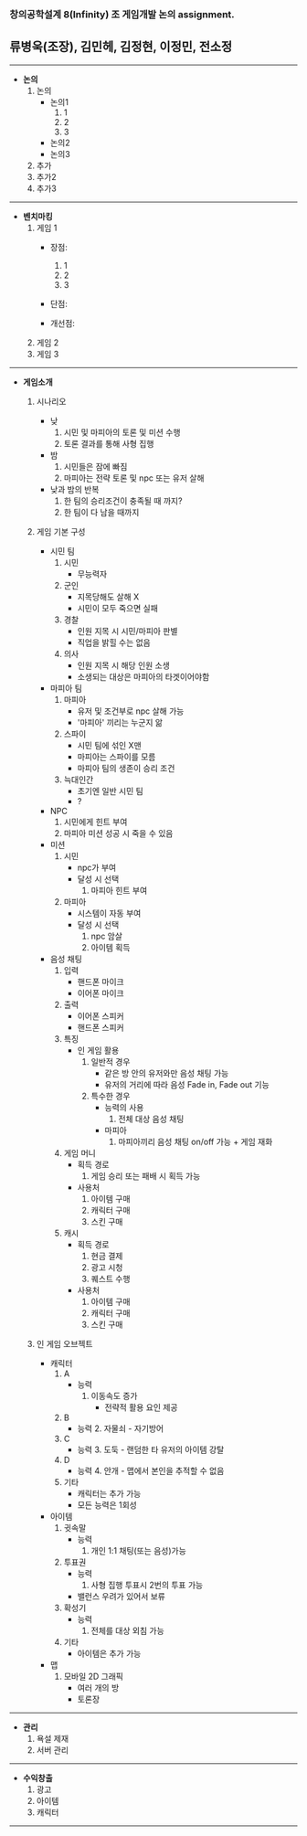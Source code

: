 ### 창의공학설계 8(Infinity) 조 게임개발 논의 assignment.

## 류병욱(조장), 김민헤, 김정현, 이정민, 전소정
---
+ **논의**
    1. 논의
        -   논의1
            1. 1
            2. 2
            3. 3
        -   논의2
        -   논의3
    2. 추가
    3. 추가2
    4. 추가3


---
+ **벤치마킹**
  1. 게임 1
        + 장점:
            1. 1
            2. 2
            3. 3
   
        + 단점:

        + 개선점:
  2. 게임 2
  3. 게임 3


---
+ **게임소개**
  1. 시나리오
        + 낮
            1. 시민 및 마피아의 토론 및 미션 수행
            2. 토론 결과를 통해 사형 집행
        + 밤
            1. 시민들은 잠에 빠짐
            2. 마피아는 전략 토론 및 npc 또는 유저 살해
        + 낮과 밤의 반복
            1. 한 팀의 승리조건이 충족될 때 까지?
            2. 한 팀이 다 남을 때까지
  2. 게임 기본 구성
        + 시민 팀
            1. 시민
                - 무능력자
            2. 군인
                - 지목당해도 살해 X
                - 시민이 모두 죽으면 실패
            3. 경찰
                - 인원 지목 시 시민/마피아 판별
                - 직업을 밝힐 수는 없음
            4. 의사
                - 인원 지목 시 해당 인원 소생
                - 소생되는 대상은 마피아의 타겟이어야함
        + 마피아 팀
            1. 마피아
                - 유저 및 조건부로 npc 살해 가능
                - '마피아' 끼리는 누군지 앎
            2. 스파이
                - 시민 팀에 섞인 X맨
                - 마피아는 스파이를 모름
                - 마피아 팀의 생존이 승리 조건
            3. 늑대인간
                - 초기엔 일반 시민 팀
                - ?
        + NPC
            1. 시민에게 힌트 부여
            2. 마피아 미션 성공 시 죽을 수 있음
        + 미션
            1. 시민
                - npc가 부여
                - 달성 시 선택
                    1. 마피아  힌트 부여
            2. 마피아
                - 시스템이 자동 부여
                - 달성 시 선택 
                    1. npc 암살
                    2. 아이템 획득
        + 음성 채팅
            1. 입력
                - 핸드폰 마이크
                - 이어폰 마이크
            2. 출력
                - 이어폰 스피커
                - 핸드폰 스피커
            3. 특징
                - 인 게임 활용
                    1. 일반적 경우
                        - 같은 방 안의 유저와만 음성 채팅 가능
                        - 유저의 거리에 따라 음성 Fade in, Fade out 기능
                    2. 특수한 경우
                        - 능력의 사용
                            1. 전체 대상 음성 채팅
                        - 마피아
                            1. 마피아끼리 음성 채팅 on/off 가능
         + 게임 재화
            1. 게임 머니
                - 획득 경로
                    1. 게임 승리 또는 패배 시 획득 가능
                - 사용처
                    1. 아이템 구매
                    2. 캐릭터 구매
                    3. 스킨 구매
            2. 캐시
                - 획득 경로
                    1. 현금 결제
                    2. 광고 시청
                    3. 퀘스트 수행
                - 사용처
                    1. 아이템 구매
                    2. 캐릭터 구매
                    3. 스킨 구매
                            
  3. 인 게임 오브젝트
        + 캐릭터
            1. A
                - 능력
                    1. 이동속도 증가
                        - 전략적 활용 요인 제공
            2. B
                - 능력
                    2. 자물쇠
                        - 자기방어
            3. C
                - 능력
                    3. 도둑
                        - 랜덤한 타 유저의 아이템 강탈
            4. D
                - 능력
                    4. 안개
                        - 맵에서 본인을 추적할 수 없음
            5. 기타
                - 캐릭터는 추가 가능
                - 모든 능력은 1회성
        + 아이템
            1. 귓속말
                - 능력
                    1. 개인 1:1 채팅(또는 음성)가능
            2. 투표권
                - 능력
                    1. 사형 집행 투표시 2번의 투표 가능
                - 밸런스 우려가 있어서 보류
            3. 확성기
                - 능력
                    1. 전체를 대상 외침 가능
            4. 기타
                - 아이템은 추가 가능
        + 맵
            1. 모바일 2D 그래픽 
                - 여러 개의 방
                - 토론장

---
+ **관리**
  1. 욕설 제재
  2. 서버 관리


---
+ **수익창출**
  1. 광고
  2. 아이템
  3. 캐릭터


---
